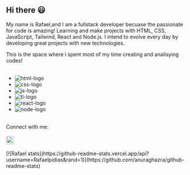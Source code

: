 ## Hi there :smiley:

My name is Rafael,and I am a fullstack developer becuase the passionate for code is amazing! Learning and make projects with HTML, CSS, JavaScript, Tailwind, React and Node.js. I intend to evolve every day by developing great projects with new technologies.

This is the space where i spent most of my time creating and analisying codes!
<br>
<br>
- <img src="https://img.shields.io/badge/HTML-FF4500?style=for-the-badge&logo=html5&logoColor=white" alt="html-logo"/>
- <img src="https://img.shields.io/badge/CSS-0000CD?&style=for-the-badge&logo=css3&logoColor=white" alt="css-logo"/>
- <img src="https://img.shields.io/badge/JavaScript-F7DF1E?style=for-the-badge&logo=javascript&logoColor=black" alt="js-logo"/>
- <img src="https://img.shields.io/badge/Tailwind_CSS-38B2AC?style=for-the-badge&logo=tailwind-css&logoColor=white" alt="tl-logo"/>
- <img src="https://img.shields.io/badge/react%20os-0088CC?style=for-the-badge&logo=reactos&logoColor=white" alt="react-logo"/>
- <img src="https://img.shields.io/badge/Node.js-43853D?style=for-the-badge&logo=node.js&logoColor=white" alt="node-logo"/>
<br>
Connect with me:
<br>
<br>
<a href="https://www.linkedin.com/in/rafael-pisani-dias/" target="_blank" rel="noopener noreferrer"><img width="22px" src="https://cdn.jsdelivr.net/npm/simple-icons@v3/icons/linkedin.svg" alt="lkdin-logo"/></a>
<br>
<br>
[![Rafael stats](https://github-readme-stats.vercel.app/api?username=Rafaelpidias&rand=1)](https://github.com/anuraghazra/github-readme-stats)


